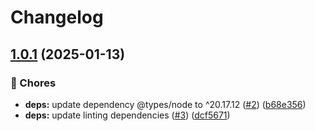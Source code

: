 # Changelog

## [1.0.1](https://github.com/voxpelli/generate-favicon/compare/v1.0.0...v1.0.1) (2025-01-13)


### 🧹 Chores

* **deps:** update dependency @types/node to ^20.17.12 ([#2](https://github.com/voxpelli/generate-favicon/issues/2)) ([b68e356](https://github.com/voxpelli/generate-favicon/commit/b68e356ca72d3b073e469304e6894b293317450d))
* **deps:** update linting dependencies ([#3](https://github.com/voxpelli/generate-favicon/issues/3)) ([dcf5671](https://github.com/voxpelli/generate-favicon/commit/dcf5671e2ec49a0f4d6792ac291ddb4d53693b14))
